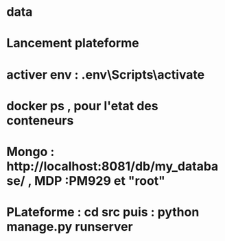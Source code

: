 # data
# Lancement plateforme 
# activer env : .env\Scripts\activate

# docker ps , pour l'etat des conteneurs
# Mongo : http://localhost:8081/db/my_database/ , MDP :PM929 et "root" 

# PLateforme : cd src puis : python manage.py runserver 